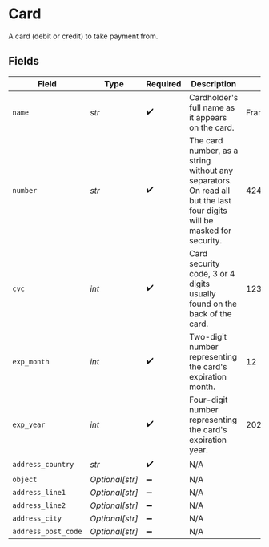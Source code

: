 # Card

A card (debit or credit) to take payment from.


## Fields

| Field                                                                                                                  | Type                                                                                                                   | Required                                                                                                               | Description                                                                                                            | Example                                                                                                                |
| ---------------------------------------------------------------------------------------------------------------------- | ---------------------------------------------------------------------------------------------------------------------- | ---------------------------------------------------------------------------------------------------------------------- | ---------------------------------------------------------------------------------------------------------------------- | ---------------------------------------------------------------------------------------------------------------------- |
| `name`                                                                                                                 | *str*                                                                                                                  | :heavy_check_mark:                                                                                                     | Cardholder's full name as it appears on the card.                                                                      | Francis Bourgeois                                                                                                      |
| `number`                                                                                                               | *str*                                                                                                                  | :heavy_check_mark:                                                                                                     | The card number, as a string without any separators. On read all but the last four digits will be masked for security. | 4242424242424242                                                                                                       |
| `cvc`                                                                                                                  | *int*                                                                                                                  | :heavy_check_mark:                                                                                                     | Card security code, 3 or 4 digits usually found on the back of the card.                                               | 123                                                                                                                    |
| `exp_month`                                                                                                            | *int*                                                                                                                  | :heavy_check_mark:                                                                                                     | Two-digit number representing the card's expiration month.                                                             | 12                                                                                                                     |
| `exp_year`                                                                                                             | *int*                                                                                                                  | :heavy_check_mark:                                                                                                     | Four-digit number representing the card's expiration year.                                                             | 2025                                                                                                                   |
| `address_country`                                                                                                      | *str*                                                                                                                  | :heavy_check_mark:                                                                                                     | N/A                                                                                                                    |                                                                                                                        |
| `object`                                                                                                               | *Optional[str]*                                                                                                        | :heavy_minus_sign:                                                                                                     | N/A                                                                                                                    |                                                                                                                        |
| `address_line1`                                                                                                        | *Optional[str]*                                                                                                        | :heavy_minus_sign:                                                                                                     | N/A                                                                                                                    |                                                                                                                        |
| `address_line2`                                                                                                        | *Optional[str]*                                                                                                        | :heavy_minus_sign:                                                                                                     | N/A                                                                                                                    |                                                                                                                        |
| `address_city`                                                                                                         | *Optional[str]*                                                                                                        | :heavy_minus_sign:                                                                                                     | N/A                                                                                                                    |                                                                                                                        |
| `address_post_code`                                                                                                    | *Optional[str]*                                                                                                        | :heavy_minus_sign:                                                                                                     | N/A                                                                                                                    |                                                                                                                        |